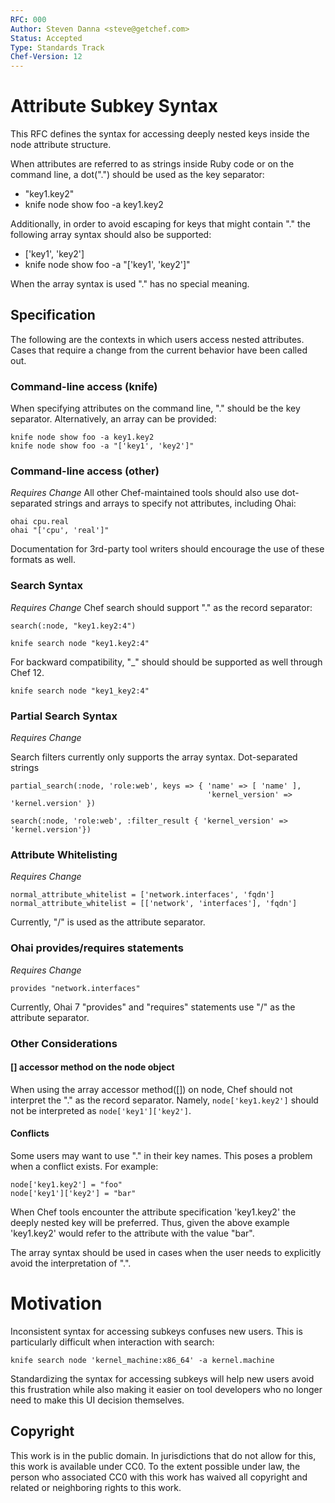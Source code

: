 ```yaml
---
RFC: 000
Author: Steven Danna <steve@getchef.com>
Status: Accepted
Type: Standards Track
Chef-Version: 12
---
```


# Attribute Subkey Syntax

This RFC defines the syntax for accessing deeply nested keys inside
the node attribute structure.

When attributes are referred to as strings inside Ruby code or on the
command line, a dot(".") should be used as the key separator:

   - "key1.key2"
   - knife node show foo -a key1.key2

Additionally, in order to avoid escaping for keys that might contain
"." the following array syntax should also be supported:

   - ['key1', 'key2']
   - knife node show foo -a "['key1', 'key2']"

When the array syntax is used "." has no special meaning.

## Specification

The following are the contexts in which users access nested
attributes. Cases that require a change from the current behavior have
been called out.

### Command-line access (knife)

When specifying attributes on the command line, "." should be the
key separator.  Alternatively, an array can be provided:

```
knife node show foo -a key1.key2
knife node show foo -a "['key1', 'key2']"
```
### Command-line access (other)

*Requires Change* All other Chef-maintained tools should also use
dot-separated strings and arrays to specify not attributes, including Ohai:

```
ohai cpu.real
ohai "['cpu', 'real']"
```

Documentation for 3rd-party tool writers should encourage the use of
these formats as well.

### Search Syntax

*Requires Change* Chef search should support "." as the record separator:

```
search(:node, "key1.key2:4")
```

```
knife search node "key1.key2:4"
```

For backward compatibility, "_" should should be supported as
well through Chef 12.

```
knife search node "key1_key2:4"
```

### Partial Search Syntax

*Requires Change*

Search filters currently only supports the array syntax.  Dot-separated strings
```
partial_search(:node, 'role:web', keys => { 'name' => [ 'name' ],
                                            'kernel_version' => 'kernel.version' })

search(:node, 'role:web', :filter_result { 'kernel_version' => 'kernel.version'})
```

### Attribute Whitelisting

*Requires Change*

```
normal_attribute_whitelist = ['network.interfaces', 'fqdn']
normal_attribute_whitelist = [['network', 'interfaces'], 'fqdn']
```

Currently, "/" is used as the attribute separator.

### Ohai provides/requires statements

*Requires Change*

```
provides "network.interfaces"
```

Currently, Ohai 7 "provides" and "requires" statements use "/" as the attribute separator.

### Other Considerations

#### [] accessor method on the node object

When using the array accessor method([]) on node, Chef should not
interpret the "." as the record separator.  Namely,
`node['key1.key2']` should not be interpreted as
`node['key1']['key2']`.

#### Conflicts

Some users may want to use "." in their key names.  This poses a
problem when a conflict exists.  For example:

```
node['key1.key2'] = "foo"
node['key1']['key2'] = "bar"
```

When Chef tools encounter the attribute specification 'key1.key2' the
deeply nested key will be preferred. Thus, given the above example
'key1.key2' would refer to the attribute with the value "bar".

The array syntax should be used in cases when the user needs to
explicitly avoid the interpretation of ".".

# Motivation

Inconsistent syntax for accessing subkeys confuses new users.  This is
particularly difficult when interaction with search:

```
knife search node 'kernel_machine:x86_64' -a kernel.machine
```

Standardizing the syntax for accessing subkeys will help new users
avoid this frustration while also making it easier on tool developers
who no longer need to make this UI decision themselves.

## Copyright

This work is in the public domain. In jurisdictions that do not allow
for this, this work is available under CC0. To the extent possible
under law, the person who associated CC0 with this work has waived all
copyright and related or neighboring rights to this work.

